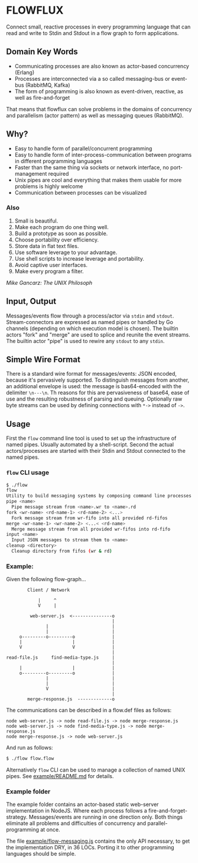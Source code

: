 # FLOWFLUX

Connect small, reactive processes in every programming language that can read and write to Stdin and Stdout in a flow graph to form applications.

## Domain Key Words

- Communicating processes are also known as actor-based concurrency (Erlang)
- Processes are interconnected via a so called messaging-bus or event-bus (RabbitMQ, Kafka)
- The form of programming is also known as event-driven, reactive, as well as fire-and-forget

That means that flowflux can solve problems in the domains of concurrency and parallelism (actor pattern) as well as messaging queues (RabbitMQ).

## Why?

- Easy to handle form of parallel/concurrent programming
- Easy to handle form of inter-process-communication between programs in different programming languages
- Faster than the same thing via sockets or network interface, no port-management required
- Unix pipes are cool and everything that makes them usable for more problems is highly welcome 
- Communication between processes can be visualized

### Also 

1. Small is beautiful.
2. Make each program do one thing well.
3. Build a prototype as soon as possible.
4. Choose portability over efficiency.
5. Store data in flat text files.
6. Use software leverage to your advantage.
7. Use shell scripts to increase leverage and portability.
8. Avoid captive user interfaces.
9. Make every program a filter.

*Mike Gancarz: The UNIX Philosoph*

## Input, Output

Messages/events flow through a process/actor via `stdin` and `stdout`. Stream-connectors are expressed as named pipes or handled by Go channels (depending on which execution model is chosen). The builtin actors "fork" and "merge" are used to splice and reunite the event streams. The builtin actor "pipe" is used to rewire any `stdout` to any `stdin`.

## Simple Wire Format

There is a standard wire format for messages/events: JSON encoded, because it's pervasively supported. To distinguish messages from another, an additional envelope is used: the message is bas64-encoded with the delimiter `\n---\n`. Th reasons for this are pervasiveness of base64, ease of use and the resulting robustness of parsing and queuing. Optionally raw byte streams can be used by defining connections with `*->` instead of  `->`.

## Usage

First the `flow` command line tool is used to set up the infrastructure of named pipes. Usually automated by a shell-script. Second the actual actors/processes are started with their Stdin and Stdout connected to the named pipes.

### `flow` CLI usage

```bash
$ ./flow
flow
Utility to build messaging systems by composing command line processes
pipe <name>
  Pipe message stream from <name>.wr to <name>.rd
fork <wr-name> <rd-name-1> <rd-name-2> <...>
  Fork message stream from wr-fifo into all provided rd-fifos
merge <wr-name-1> <wr-name-2> <...< <rd-name>
  Merge message stream from all provided wr-fifos into rd-fifo
input <name>
  Input JSON messages to stream them to <name>
cleanup <directory>
  Cleanup directory from fifos (wr & rd)
```

### Example:

Given the following flow-graph...

```ascii
        Client / Network

            |     ^
            V     |

         web-server.js  <---------------o
                                        |
               |                        |
               |                        |
     o---------o---------o              |
     |                   |              |
     V                   V              |
                                        |
read-file.js     find-media-type.js     |
                                        |
     |                   |              |
     o---------o---------o              |
               |                        |
               |                        |
               V                        |
                                        |
        merge-response.js  -------------o
```

The communications can be described in a flow.def files as follows:

```ascii
node web-server.js -> node read-file.js -> node merge-response.js
node web-server.js -> node find-media-type.js -> node merge-response.js
node merge-response.js -> node web-server.js
```

And run as follows:

```bash
$ ./flow flow.flow
```

Alternatively `flow` CLI can be used to manage a collection of named UNIX pipes. See [example/README.md](example/README.md) for details.

### Example folder

The example folder contains an actor-based static web-server implementation in NodeJS. Where each process follows a fire-and-forget-strategy. Messages/events are running in one direction only. Both things eliminate all problems and difficulties of concurrency and parallel-programming at once. 

The file [example/flow-messaging.js](example/flow-messaging.js) contains the only API necessary, to get the implementation DRY, in 36 LOCs. Porting it to other programming languages should be simple.